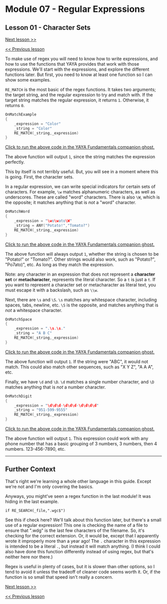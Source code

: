 # Module 07 - Regular Expressions

## Lesson 01 - Character Sets

[Next lesson >>](../module_07_regular_expressions/02_metacharacters.md)

[<< Previous lesson](../module_07_regular_expressions/00_what_is_regex.md)

To make use of regex you will need to know how to write expressions, and how to use the functions that YAYA provides that work with those expressions. We'll start with the expressions, and explore the different functions later. But first, you need to know at least one function so I can show some examples.

`RE_MATCH` is the most basic of the regex functions. It takes two arguments; the target string, and the regular expression to try and match with. If the target string matches the regular expression, it returns `1`. Otherwise, it returns `0`.

```c
OnMatchExample
{
	_expression = "Color"
	_string = "Color"
	RE_MATCH(_string,_expression)
}
```

[Click to run the above code in the YAYA Fundamentals companion ghost.](https://zichqec.github.io/s-the-skeleton/jump.html?url=x-ukagaka-link%3Atype%3Devent%26ghost%3DYAYA%20Fundamentals%26info%3DOnExample.M7.L1.MatchExample)

The above function will output `1`, since the string matches the expression perfectly.

This by itself is not terribly useful. But, you will see in a moment where this is going. First, the character sets.

In a regular expression, we can write special indicators for certain sets of characters. For example, `\w` matches alphanumeric characters, as well as underscores. These are called "word" characters. There is also `\W`, which is the opposite; it matches anything that is *not* a "word" character.

```c
OnMatchWord
{
	_expression = "\wo\wato\W"
	_string = ANY("Potato!","Tomato?")
	RE_MATCH(_string,_expression)
}
```

[Click to run the above code in the YAYA Fundamentals companion ghost.](https://zichqec.github.io/s-the-skeleton/jump.html?url=x-ukagaka-link%3Atype%3Devent%26ghost%3DYAYA%20Fundamentals%26info%3DOnExample.M7.L1.MatchWord)

The above function will always output `1`, whether the string is chosen to be "Potato!" or "Tomato?". Other strings would also work, such as "Potato?", "Po7ato)", etc. As long as they match the expression.

Note: any character in an expression that does not represent a **character set** or **metacharacter**, represents the literal character. So a `t` is just a `t`. If you want to represent a character set or metacharacter as literal text, you must escape it with a backslash, such as `\\w`.


Next, there are `\s` and `\S`. `\s` matches any whitespace character, including spaces, tabs, newline, etc. `\S` is the opposite, and matches anything that is *not* a whitespace character.

```c
OnMatchSpace
{
	_expression = ".\s.\s."
	_string = "A B C"
	RE_MATCH(_string,_expression)
}
```

[Click to run the above code in the YAYA Fundamentals companion ghost.](https://zichqec.github.io/s-the-skeleton/jump.html?url=x-ukagaka-link%3Atype%3Devent%26ghost%3DYAYA%20Fundamentals%26info%3DOnExample.M7.L1.MatchSpace)

The above function will output `1`. If the string were "ABC", it would not match. This could also match other sequences, such as "X Y Z", "A A A", etc.

Finally, we have `\d` and `\D`. `\d` matches a single number character, and `\D` matches anything that is *not* a number character.

```c
OnMatchDigit
{
	_expression = "\d\d\d-\d\d\d-\d\d\d\d"
	_string = "951-599-9555"
	RE_MATCH(_string,_expression)
}
```

[Click to run the above code in the YAYA Fundamentals companion ghost.](https://zichqec.github.io/s-the-skeleton/jump.html?url=x-ukagaka-link%3Atype%3Devent%26ghost%3DYAYA%20Fundamentals%26info%3DOnExample.M7.L1.MatchDigit)

The above function will output `1`. This expression could work with any phone number that has a basic grouping of 3 numbers, 3 numbers, then 4 numbers. 123-456-7890, etc.

---

## Further Context

That's right we're learning a whole other language in this guide. Except we're not and I'm only covering the basics.

Anyways, you might've seen a regex function in the last module! It was hiding in the last example.

`if RE_SEARCH(_file,".wgc$")`

See this if check here? We'll talk about this function later, but there's a small use of a regular expression! This one is checking the name of a file to ensure that ".wdg" is the last few characters of the filename. So, it's checking for the correct extension. Or, it would be, except that I apparently wrote it improperly more than a year ago! The `.` character in this expression is intended to be a literal `.`, but instead it will match anything. (I think I could also have done this function differently instead of using regex, but that's neither here nor there.)

Regex is useful in plenty of cases, but it is slower than other options, so I tend to avoid it unless the tradeoff of cleaner code seems worth it. Or, if the function is so small that speed isn't really a concern.

[Next lesson >>](../module_07_regular_expressions/02_metacharacters.md)

[<< Previous lesson](../module_07_regular_expressions/00_what_is_regex.md)
